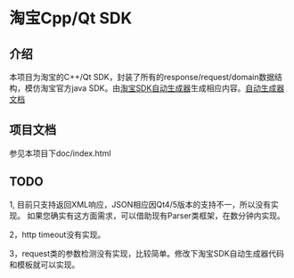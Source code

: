淘宝Cpp/Qt SDK
==========

介绍
----------
本项目为淘宝的C++/Qt SDK，封装了所有的response/request/domain数据结构，模仿淘宝官方java SDK。由[淘宝SDK自动生成器](https://github.com/sd44/TaoBaoAutoSdk/)生成相应内容。[自动生成器文档][]

项目文档
----------
参见本项目下doc/index.html

TODO
----------
1, 目前只支持返回XML响应，JSON相应因Qt4/5版本的支持不一，所以没有实现。
如果您确实有这方面需求，可以借助现有Parser类框架，在数分钟内实现。

2，http timeout没有实现。

3，request类的参数检测没有实现，比较简单。修改下淘宝SDK自动生成器代码和模板就可以实现。



[自动生成器文档]: http://sd44.github.io/TaoBaoAutoSdk/

